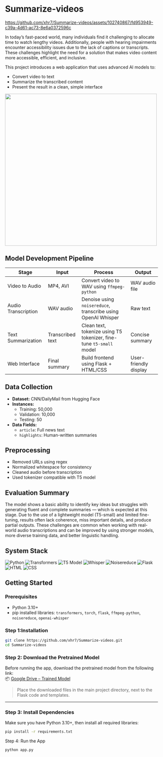 # Summarize-videos

https://github.com/xhr7/Summarize-videos/assets/102740867/fd953949-c39a-4d61-ac73-8e6a0372596c



In today’s fast-paced world, many individuals find it challenging to allocate time to watch lengthy videos. Additionally, people with hearing impairments encounter accessibility issues due to the lack of captions or transcripts. These challenges highlight the need for a solution that makes video content more accessible, efficient, and inclusive.

This project introduces a web application that uses advanced AI models to:
- Convert video to text
- Summarize the transcribed content
- Present the result in a clean, simple interface

<img src="https://github.com/xhr7/Summarize-videos/assets/102740867/1f2b7ea4-50f9-4df4-8031-4d2083e1e8ef" width="500"/>



## Model Development Pipeline

| Stage            | Input         | Process                                                                 | Output                        |
|------------------|---------------|-------------------------------------------------------------------------|-------------------------------|
| Video to Audio   | MP4, AVI      | Convert video to WAV using `ffmpeg-python`                             | WAV audio file                |
| Audio Transcription | WAV audio   | Denoise using `noisereduce`, transcribe using OpenAI Whisper           | Raw text                      |
| Text Summarization | Transcribed text | Clean text, tokenize using T5 tokenizer, fine-tune `t5-small` model    | Concise summary               |
| Web Interface    | Final summary | Build frontend using Flask + HTML/CSS                                   | User-friendly display         |



## Data Collection

- **Dataset:** CNN/DailyMail from Hugging Face  
- **Instances:**  
  - Training: 50,000  
  - Validation: 10,000  
  - Testing: 50  
- **Data Fields:**  
  - `article`: Full news text  
  - `highlights`: Human-written summaries



## Preprocessing

- Removed URLs using regex
- Normalized whitespace for consistency
- Cleaned audio before transcription
- Used tokenizer compatible with T5 model


## Evaluation Summary

The model shows a basic ability to identify key ideas but struggles with generating fluent and complete summaries — which is expected at this stage. Due to the use of a lightweight model (T5-small) and limited fine-tuning, results often lack coherence, miss important details, and produce partial outputs. These challenges are common when working with real-world audio transcriptions and can be improved by using stronger models, more diverse training data, and better linguistic handling.






## System Stack


![Python](https://img.shields.io/badge/Python-3670A0?style=for-the-badge&logo=python&logoColor=white)
![Transformers](https://img.shields.io/badge/HuggingFace_Transformers-FFBF00?style=for-the-badge&logo=huggingface&logoColor=black)
![T5 Model](https://img.shields.io/badge/T5--small_Model-21A366?style=for-the-badge)
![Whisper](https://img.shields.io/badge/OpenAI_Whisper-000000?style=for-the-badge&logo=openai&logoColor=white)
![Noisereduce](https://img.shields.io/badge/NoiseReduce-44A833?style=for-the-badge)
![Flask](https://img.shields.io/badge/Flask-000000?style=for-the-badge&logo=flask&logoColor=white)
![HTML](https://img.shields.io/badge/HTML-E34F26?style=for-the-badge&logo=html5&logoColor=white)
![CSS](https://img.shields.io/badge/CSS-1572B6?style=for-the-badge&logo=css3&logoColor=white)

## Getting Started

### Prerequisites

- Python 3.10+
- pip installed libraries: `transformers`, `torch`, `flask`, `ffmpeg-python`, `noisereduce`, `openai-whisper`

###  Step 1:Installation

```bash
git clone https://github.com/xhr7/Summarize-videos.git
cd Summarize-videos
```



### Step 2: Download the Pretrained Model

Before running the app, download the pretrained model from the following link:  
📦 [Google Drive – Trained Model](https://drive.google.com/drive/folders/1xhbMRrMkBtpHghe_RDds3_INHdYszT9V?usp=sharing)

> Place the downloaded files in the main project directory, next to the Flask code and templates.

---

### Step 3: Install Dependencies

Make sure you have Python 3.10+, then install all required libraries:

```bash
pip install -r requirements.txt

```

Step 4: Run the App 
```bash
python app.py
```
